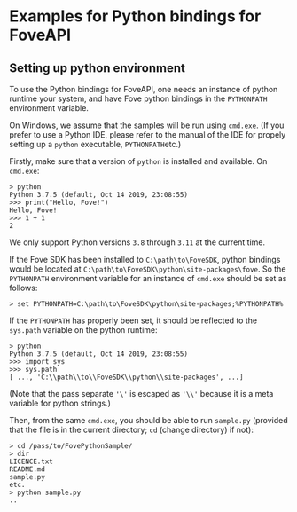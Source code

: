 # Examples for Python bindings for FoveAPI

## Setting up python environment

To use the Python bindings for FoveAPI, one needs an instance of python runtime
your system, and have Fove python bindings in the `PYTHONPATH` environment variable.

On Windows, we assume that the samples will be run using `cmd.exe`.
(If you prefer to use a Python IDE, please refer to the manual of the IDE
for propely setting up a `python` executable, `PYTHONPATH`etc.)

Firstly, make sure that a version of `python` is installed and available.
On `cmd.exe`:
```
> python
Python 3.7.5 (default, Oct 14 2019, 23:08:55)
>>> print("Hello, Fove!")
Hello, Fove!
>>> 1 + 1
2
```
We only support Python versions `3.8` through `3.11` at the current time.  

If the Fove SDK has been installed to `C:\path\to\FoveSDK`, python bindings
would be located at `C:\path\to\FoveSDK\python\site-packages\fove`.
So the `PYTHONPATH` environment variable for an instance of `cmd.exe` should be
set as follows:
```
> set PYTHONPATH=C:\path\to\FoveSDK\python\site-packages;%PYTHONPATH%
```
If the `PYTHONPATH` has properly been set, it should be reflected to the
`sys.path` variable on the python runtime:
```
> python
Python 3.7.5 (default, Oct 14 2019, 23:08:55)
>>> import sys
>>> sys.path
[ ..., 'C:\\path\\to\\FoveSDK\\python\\site-packages', ...]
```
(Note that the pass separate `'\'` is escaped as `'\\'` because it is a meta
variable for python strings.)

Then, from the same `cmd.exe`, you should be able to run `sample.py` (provided
that the file is in the current directory; `cd` (change directory) if not):
```
> cd /pass/to/FovePythonSample/
> dir
LICENCE.txt
README.md
sample.py
etc.
> python sample.py
..
```
